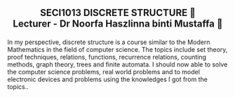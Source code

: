 <h2><p align = "center" >SECI1013 DISCRETE STRUCTURE 📐<br/>
Lecturer - Dr Noorfa Haszlinna binti Mustaffa 💁<p/></h2>

In my perspective, discrete structure is a course similar to the Modern Mathematics in the field of computer science. 
The topics include set theory, proof techniques, relations, functions, recurrence relations, counting methods, graph theory, trees and finite automata. 
I should now able to solve the computer science problems, real world problems and to model electronic devices and problems using the knowledges I got from the topics..
